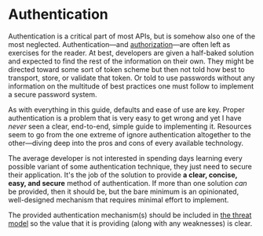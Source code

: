 # Authentication

Authentication is a critical part of most APIs, but is somehow also one of the most neglected. Authentication—and [authorization]—are often left as exercises for the reader. At best, developers are given a half-baked solution and expected to find the rest of the information on their own. They might be directed toward some sort of token scheme but then not told how best to transport, store, or validate that token. Or told to use passwords without any information on the multitude of best practices one must follow to implement a secure password system.

As with everything in this guide, defaults and ease of use are key. Proper authentication is a problem that is very easy to get wrong and yet I have _never_ seen a clear, end-to-end, simple guide to implementing it. Resources seem to go from the one extreme of ignore authentication altogether to the other—diving deep into the pros and cons of every available technology.

The average developer is not interested in spending days learning every possible variant of some authentication technique, they just need to secure their application. It's the job of the solution to provide **a clear, concise, easy, and secure** method of authentication. If more than one solution _can_ be provided, then it should be, but the bare minimum is an opinionated, well-designed mechanism that requires minimal effort to implement.

The provided authentication mechanism(s) should be included in [the threat model] so the value that it is providing (along with any weaknesses) is clear.

[authorization]: authorization.md
[the threat model]: threat_model.md
